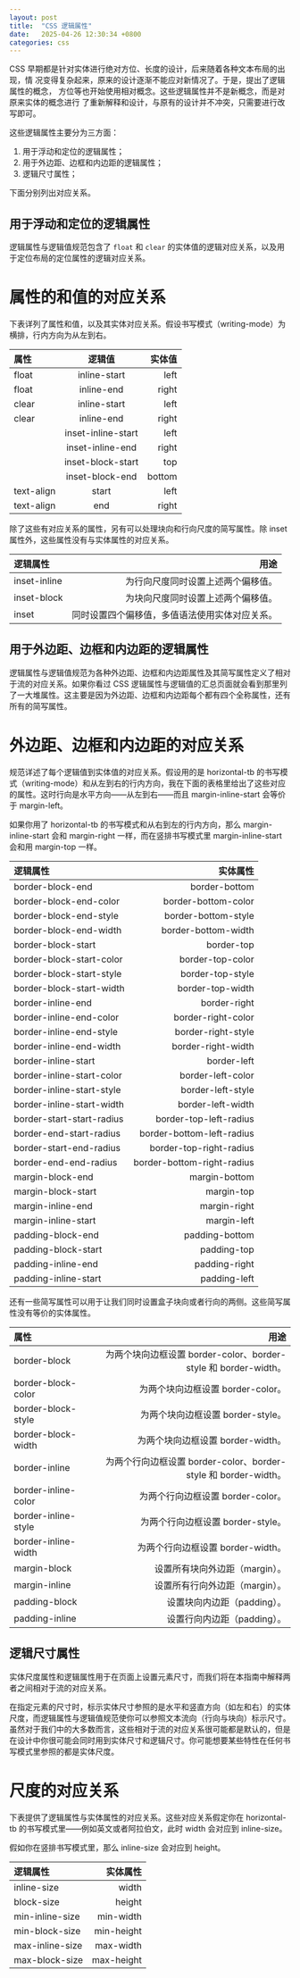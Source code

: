 ```yaml
---
layout: post
title:  "CSS 逻辑属性"
date:   2025-04-26 12:30:34 +0800
categories: css
---
```


CSS 早期都是针对实体进行绝对方位、长度的设计，后来随着各种文本布局的出现，情
况变得复杂起来，原来的设计逐渐不能应对新情况了。于是，提出了逻辑属性的概念，
方位等也开始使用相对概念。这些逻辑属性并不是新概念，而是对原来实体的概念进行
了重新解释和设计，与原有的设计并不冲突，只需要进行改写即可。

这些逻辑属性主要分为三方面：

1. 用于浮动和定位的逻辑属性；
2. 用于外边距、边框和内边距的逻辑属性；
3. 逻辑尺寸属性；

下面分别列出对应关系。

## 用于浮动和定位的逻辑属性

逻辑属性与逻辑值规范包含了 `float` 和 `clear` 的实体值的逻辑对应关系，以及用
于定位布局的定位属性的逻辑对应关系。

# 属性的和值的对应关系

下表详列了属性和值，以及其实体对应关系。假设书写模式（writing-mode）为横排，行内方向为从左到右。

| 属性 | 逻辑值 |	实体值 |
|:------|:------:|-------:|
| float | inline-start | left |
|float | inline-end | right |
|clear | inline-start | left |
|clear | inline-end |	right |
| | inset-inline-start |	left |
| | inset-inline-end |	right |
| | inset-block-start |	top |
| | inset-block-end |	bottom |
|text-align | start |	left |
|text-align | end |	right |

除了这些有对应关系的属性，另有可以处理块向和行向尺度的简写属性。除 inset 属性外，这些属性没有与实体属性的对应关系。

| 逻辑属性 |	用途 |
|:----------|------:|
|inset-inline |	为行向尺度同时设置上述两个偏移值。|
|inset-block |	为块向尺度同时设置上述两个偏移值。|
|inset |	同时设置四个偏移值，多值语法使用实体对应关系。|

## 用于外边距、边框和内边距的逻辑属性

逻辑属性与逻辑值规范为各种外边距、边框和内边距属性及其简写属性定义了相对于流的对应关系。如果你看过 CSS 逻辑属性与逻辑值的汇总页面就会看到那里列了一大堆属性。这主要是因为外边距、边框和内边距每个都有四个全称属性，还有所有的简写属性。

# 外边距、边框和内边距的对应关系

规范详述了每个逻辑值到实体值的对应关系。假设用的是 horizontal-tb 的书写模式（writing-mode）和从左到右的行内方向，我在下面的表格里给出了这些对应的属性。这时行向是水平方向——从左到右——而且 margin-inline-start 会等价于 margin-left。

如果你用了 horizontal-tb 的书写模式和从右到左的行内方向，那么 margin-inline-start 会和 margin-right 一样，而在竖排书写模式里 margin-inline-start 会和用 margin-top 一样。

| 逻辑属性 | 	实体属性 |
|:---------|-----------:|
|border-block-end 	|border-bottom |
|border-block-end-color 	|border-bottom-color|
|border-block-end-style 	|border-bottom-style|
|border-block-end-width 	|border-bottom-width|
|border-block-start 	|border-top|
|border-block-start-color 	|border-top-color|
|border-block-start-style 	|border-top-style|
|border-block-start-width 	|border-top-width|
|border-inline-end 	|border-right|
|border-inline-end-color 	|border-right-color|
|border-inline-end-style 	|border-right-style|
|border-inline-end-width 	|border-right-width|
|border-inline-start 	|border-left|
|border-inline-start-color 	|border-left-color|
|border-inline-start-style 	|border-left-style|
|border-inline-start-width 	|border-left-width|
|border-start-start-radius 	|border-top-left-radius|
|border-end-start-radius 	|border-bottom-left-radius|
|border-start-end-radius 	|border-top-right-radius|
|border-end-end-radius 	|border-bottom-right-radius|
| margin-block-end 	| margin-bottom|
| margin-block-start 	| margin-top|
| margin-inline-end 	| margin-right|
| margin-inline-start 	| margin-left|
| padding-block-end 	| padding-bottom|
| padding-block-start 	| padding-top|
| padding-inline-end 	| padding-right|
| padding-inline-start 	| padding-left|

还有一些简写属性可以用于让我们同时设置盒子块向或者行向的两侧。这些简写属性没有等价的实体属性。

| 属性 |	用途 |
|:-----|-------:|
| border-block |	为两个块向边框设置 border-color、border-style 和 border-width。|
| border-block-color |	为两个块向边框设置 border-color。|
| border-block-style |	为两个块向边框设置 border-style。|
| border-block-width |	为两个块向边框设置 border-width。|
| border-inline |	为两个行向边框设置 border-color、border-style 和 border-width。|
| border-inline-color |	为两个行向边框设置 border-color。|
| border-inline-style |	为两个行向边框设置 border-style。|
| border-inline-width |	为两个行向边框设置 border-width。|
| margin-block |	设置所有块向外边距（margin）。|
| margin-inline |	设置所有行向外边距（margin）。|
| padding-block |设置块向内边距（padding）。|
| padding-inline |	设置行向内边距（padding）。|

## 逻辑尺寸属性

实体尺度属性和逻辑属性用于在页面上设置元素尺寸，而我们将在本指南中解释两者之间相对于流的对应关系。

在指定元素的尺寸时，标示实体尺寸参照的是水平和竖直方向（如左和右）的实体尺度，而逻辑属性与逻辑值规范使你可以参照文本流向（行向与块向）标示尺寸。虽然对于我们中的大多数而言，这些相对于流的对应关系很可能都是默认的，但是在设计中你很可能会同时用到实体尺寸和逻辑尺寸。你可能想要某些特性在任何书写模式里参照的都是实体尺度。

# 尺度的对应关系

下表提供了逻辑属性与实体属性的对应关系。这些对应关系假定你在 horizontal-tb 的书写模式里——例如英文或者阿拉伯文，此时 width 会对应到 inline-size。

假如你在竖排书写模式里，那么 inline-size 会对应到 height。

| 逻辑属性 | 实体属性 |
|:----------|----------:|
| inline-size |	width |
| block-size |	height |
| min-inline-size |	min-width |
| min-block-size |	min-height |
| max-inline-size |	max-width |
| max-block-size |	max-height |
